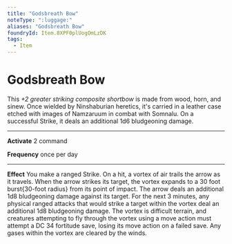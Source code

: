 ```yaml
---
title: "Godsbreath Bow"
noteType: ":luggage:"
aliases: "Godsbreath Bow"
foundryId: Item.8XPF0plUogOmLzDK
tags:
  - Item
---
```


# Godsbreath Bow

This _+2 greater striking composite shortbow_ is made from wood, horn, and sinew. Once wielded by Ninshaburian heretics, it's carried in a leather case etched with images of Namzaruum in combat with Somnalu. On a successful Strike, it deals an additional 1d6 bludgeoning damage.

* * *

**Activate** 2 command

**Frequency** once per day

* * *

**Effect** You make a ranged Strike. On a hit, a vortex of air trails the arrow as it travels. When the arrow strikes its target, the vortex expands to a 30 foot burst{30-foot radius} from its point of impact. The arrow deals an additional 1d8 bludgeoning damage against its target. For the next 3 minutes, any physical ranged attacks that would strike a target within the vortex deal an additional 1d8 bludgeoning damage. The vortex is difficult terrain, and creatures attempting to fly through the vortex using a move action must attempt a DC 34 fortitude save, losing its move action on a failed save. Any gases within the vortex are cleared by the winds.
